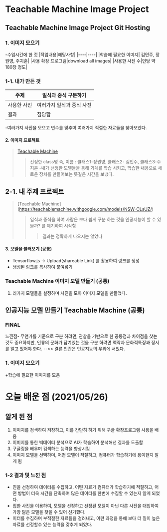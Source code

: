 # Teachable Machine Image Project


## Teachable Machine Image Project Git Hosting
### 1. 이미지 모으기
-수업시간에 한 것
|작업내용|해당사항|
|----|----|
|학습에 필요한 이미지| 김민주, 장원영, 주지훈| 
|사용 확장 프로그램|download all images| 
|사용한 사진 수|인당 약 180장 정도| 

### 1-1. 내가 만든 것
|주제|일식과 중식 구분하기|
|----|----|
|사용한 사진|여러가지 일식과 중식 사진|
|결과|참담함|



-여러가지 사진을 모으고 변수를 맞추며 여러가지 적절한 자료들을 찾아보았다.

#### 2. 이미지 프로젝트
> [Teachable Machine](https://teachablemachine.withgoogle.com/models/_cxCqT4fI/)
>> 선정한 class명 즉, 이름 : 클래스1-장원영, 클래스2- 김민주, 클래스3-주지훈
-내가 선정한 모델들을 통해 기계를 학습 시키고, 학습한 내용으로 새로운 장치를 만들어보는 뜻깊은 시간을 보냈다.

## 2-1. 내 주제 프로젝트
>[Teachable Machine] (https://teachablemachine.withgoogle.com/models/NSW-CLsUZ/)
>> 일식과 중식을 하여 사람은 보다 쉽게 구분 하는 것을 인공지능이 할 수 있을까? 를 제기하여 시작함
>>> 결과는 정확하게 나오지는 않았다 


#### 3. 모델을 불러오기 (공통)
+ Tensorflow.js -> Upload(shareable Link) 를 활용하여 링크를 생성
+ 생성된 링크를 복사하여 붙여넣기

### Teachable Machine 이미지 모델 만들기 (공통)
1. 러가지 모델들을 설정하며 사진을 모아 이미지 모델을 만들었다.

## 인공지능 모델 만들기 Teachable Machine (공통)

### FINAL 
느낀점- 무언가를 기준으로 구분 하려면, 관찰을 기반으로 한 공통점과 차이점을 찾는 것도 중요하지만,
인류의 문화가 담겨있는 것을 구분 하려면 맥락과 문화적특징과 정서를 알고 있어야 한다.
-->> 결론 인간은 인공지능의 우위에 서있다.

### 1. 이미지 모으기
+학습에 필요한 이미지를 모음

# 오늘 배운 점 (2021/05/26)
## 알게 된 점
1. 이미지를 검색하여 저장하고, 이를 간단히 하기 위해 구글 확장프로그램 사용을 배움
2. 이미지를 통한 빅데이터 분석으로 AI가 학습하여 분석해낸 결과를 도출함
3. 구글링을 배우며 검색하는 능력을 향상시킴
4. 이미지 모델을 선택하며, 어떤 모델이 적절하고, 컴퓨터가 학습하기에 용이한지 알게 됨

### 1-2 결과 및 느낀 점
+ 진을 선정하여 데이터를 수집하고, 어떤 자료가 컴퓨터가 학습하기에 적절하고, 어떤 방법이 더욱 시간을 단축하여
많은 데이터를 한번에 수집할 수 있는지 알게 되었다. 
+ 집한 사진을 이용하여, 모델을 선정하고 선정된 모델이 아닌 다른 사진을 대입하여 가장 닮은 모델을 찾을 수 있어 신기했다.
+ 이터를 수집하며 부적절한 자료들을 걸러내고, 이런 과정을 통해 보다 더 질이 높은 자료를 선정할수 있는 능력을 갖추게 되었다.
